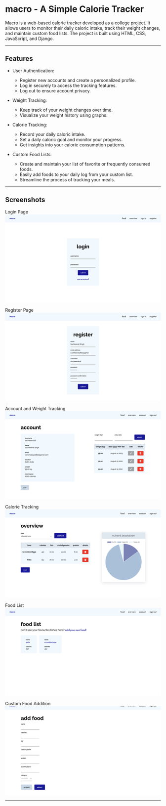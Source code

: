 # macro - A Simple Calorie Tracker

Macro is a web-based calorie tracker developed as a college project. It allows users to monitor their daily caloric intake, track their weight changes, and maintain custom food lists. The project is built using HTML, CSS, JavaScript, and Django.

---

## Features

-   User Authentication:

    -   Register new accounts and create a personalized profile.
    -   Log in securely to access the tracking features.
    -   Log out to ensure account privacy.

-   Weight Tracking:

    -   Keep track of your weight changes over time.
    -   Visualize your weight history using graphs.

-   Calorie Tracking:

    -   Record your daily caloric intake.
    -   Set a daily caloric goal and monitor your progress.
    -   Get insights into your calorie consumption patterns.

-   Custom Food Lists:
    -   Create and maintain your list of favorite or frequently consumed foods.
    -   Easily add foods to your daily log from your custom list.
    -   Streamline the process of tracking your meals.

---

## Screenshots

Login Page
![Login Page](https://github.com/sachkeerat2802/macro/blob/main/screenshots/login.png)

Register Page
![Register Page ](https://github.com/sachkeerat2802/macro/blob/main/screenshots/register.png)

Account and Weight Tracking
![Account and Weight Tracking ](https://github.com/sachkeerat2802/macro/blob/main/screenshots/account.png)

Calorie Tracking
![Calorie Tracking](https://github.com/sachkeerat2802/macro/blob/main/screenshots/overview.png)

Food List
![Food List](https://github.com/sachkeerat2802/macro/blob/main/screenshots/foodlist.png)

Custom Food Addition
![Custom Food Addition](https://github.com/sachkeerat2802/macro/blob/main/screenshots/addfood.png)

---
